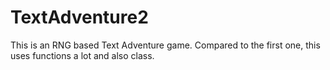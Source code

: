 # TextAdventure2

This is an RNG based Text Adventure game.
Compared to the first one, this uses functions a lot and also class. 
